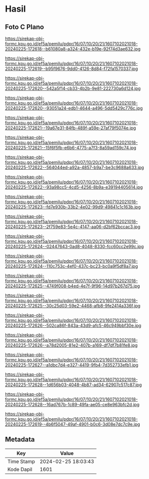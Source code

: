 # Hasil

## Foto C Plano

https://sirekap-obj-formc.kpu.go.id/ef5a/pemilu/pdpr/16/07/10/20/21/1607102021018-20240225-172618--b61080a8-a324-432e-b19e-92f74d3ae632.jpg

https://sirekap-obj-formc.kpu.go.id/ef5a/pemilu/pdpr/16/07/10/20/21/1607102021018-20240225-172619--b95f9676-9dd0-4126-8d84-f72fa1570337.jpg

https://sirekap-obj-formc.kpu.go.id/ef5a/pemilu/pdpr/16/07/10/20/21/1607102021018-20240225-172620--542a5f14-cb33-4b2b-9e81-222730a6d124.jpg

https://sirekap-obj-formc.kpu.go.id/ef5a/pemilu/pdpr/16/07/10/20/21/1607102021018-20240225-172620--93051a24-edb1-4644-a496-5dd5429c776c.jpg

https://sirekap-obj-formc.kpu.go.id/ef5a/pemilu/pdpr/16/07/10/20/21/1607102021018-20240225-172621--19a67e31-84fb-489f-a59e-27af79f5074e.jpg

https://sirekap-obj-formc.kpu.go.id/ef5a/pemilu/pdpr/16/07/10/20/21/1607102021018-20240225-172621--15f6f5fb-e6b6-4775-a7f3-8a59ad159c74.jpg

https://sirekap-obj-formc.kpu.go.id/ef5a/pemilu/pdpr/16/07/10/20/21/1607102021018-20240225-172622--564044ed-a92a-4857-b9a7-be3c9688a633.jpg

https://sirekap-obj-formc.kpu.go.id/ef5a/pemilu/pdpr/16/07/10/20/21/1607102021018-20240225-172622--93a98cc5-4cd5-4256-8b9a-e39194405614.jpg

https://sirekap-obj-formc.kpu.go.id/ef5a/pemilu/pdpr/16/07/10/20/21/1607102021018-20240225-172623--fd7e930b-33b2-4e02-99d9-49841c1c163b.jpg

https://sirekap-obj-formc.kpu.go.id/ef5a/pemilu/pdpr/16/07/10/20/21/1607102021018-20240225-172623--2f759e83-5e4c-4147-aa06-d2bf62bccac3.jpg

https://sirekap-obj-formc.kpu.go.id/ef5a/pemilu/pdpr/16/07/10/20/21/1607102021018-20240225-172624--02447643-0ad8-4048-8330-fcc60cc2e99c.jpg

https://sirekap-obj-formc.kpu.go.id/ef5a/pemilu/pdpr/16/07/10/20/21/1607102021018-20240225-172624--110c753c-4ef0-437c-bc23-bc0a9f5df8a7.jpg

https://sirekap-obj-formc.kpu.go.id/ef5a/pemilu/pdpr/16/07/10/20/21/1607102021018-20240225-172625--4749f008-b4ed-4e7f-9f96-14d97b267d75.jpg

https://sirekap-obj-formc.kpu.go.id/ef5a/pemilu/pdpr/16/07/10/20/21/1607102021018-20240225-172625--30c25d03-59e2-4468-afb8-9fe2414a336f.jpg

https://sirekap-obj-formc.kpu.go.id/ef5a/pemilu/pdpr/16/07/10/20/21/1607102021018-20240225-172626--502ca86f-843a-43d9-afc5-46c949bbf30e.jpg

https://sirekap-obj-formc.kpu.go.id/ef5a/pemilu/pdpr/16/07/10/20/21/1607102021018-20240225-172626--a78d2005-81e2-407b-a169-df7df7b81fe8.jpg

https://sirekap-obj-formc.kpu.go.id/ef5a/pemilu/pdpr/16/07/10/20/21/1607102021018-20240225-172627--a1dbc7d4-e327-4419-9fb4-7d352733efb1.jpg

https://sirekap-obj-formc.kpu.go.id/ef5a/pemilu/pdpr/16/07/10/20/21/1607102021018-20240225-172628--1d656b03-4048-4b87-ad34-62907c517c87.jpg

https://sirekap-obj-formc.kpu.go.id/ef5a/pemilu/pdpr/16/07/10/20/21/1607102021018-20240225-172628--16ad767b-1c89-49fa-ae05-ce8e963bfc2d.jpg

https://sirekap-obj-formc.kpu.go.id/ef5a/pemilu/pdpr/16/07/10/20/21/1607102021018-20240225-172619--4b6f5047-49af-4901-b0c6-3d08e7dc7c9e.jpg


## Metadata

| Key        | Value               |
| ---------- | ------------------- |
| Time Stamp | 2024-02-25 18:03:43 |
| Kode Dapil | 1601                |



